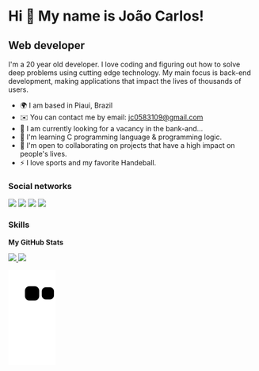 Hi 👋 My name is João Carlos!
================================


Web developer
-----------------------------


I'm a 20 year old developer. I love coding and figuring out how to solve deep problems using cutting edge technology. My main focus is back-end development, making applications that impact the lives of thousands of users.

* 🌍 I am based in Piaui, Brazil
* ✉️ You can contact me by email: jc0583109@gmail.com
* 🚀 I am currently looking for a vacancy in the bank-and...
* 🧠 I'm learning C programming language & programming logic.
* 🤝 I'm open to collaborating on projects that have a high impact on people's lives.
* ⚡ I love sports and my favorite Handeball.


### Social networks

<div> 
  <a href="https://instagram.com/_joaocarlos_777" target="_blank"><img src="https://img.shields.io/badge/-Instagram-%23E4405F?style=for-the-badge&logo=instagram&logoColor=white" target="_blank"></a>
  <a href="https://api.whatsapp.com/send?phone=5586995920227&text=Oii%20%2C%20Salvei%20aqui%20(seu%20nome)" target="_blank"><img src="https://img.shields.io/badge/WhatsApp-25D366?style=for-the-badge&logo=whatsapp&logoColor=white" target="_blank"></a>
  <a href = "mailto:jc0583109@gmail.com"><img src="https://img.shields.io/badge/-Gmail-%23333?style=for-the-badge&logo=gmail&logoColor=white" target="_blank"></a>
  <a href="https://www.linkedin.com/in/joão-carlos-064119236" target="_blank"><img src="https://img.shields.io/badge/-LinkedIn-%230077B5?style=for-the-badge&logo=linkedin&logoColor=white" target="_blank"></a>
</div>

### Skills

  


<b>My GitHub Stats</b>


<div align="left">
<a href="https://github.com/Joaocarlooos">
<img height="180em" src="https://github-readme-stats.vercel.app/api?username=Joaocarlooos&show_icons=true&theme=transparent&include_all_commits=true&count_private=true"/>
<img height="180em" src="https://github-readme-stats.vercel.app/api/top-langs/?username=Joaocarlooos&layout=compact&langs_count=7&theme=transparent"/>
</div>

  ![Snake animation](https://github.com/rafaballerini/rafaballerini/blob/output/github-contribution-grid-snake.svg)
 
</div>
